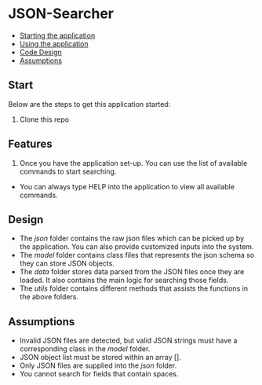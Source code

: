 # JSON-Searcher

* [Starting the application](#Start)
* [Using the application](#Features)
* [Code Design](#Design)
* [Assumptions](#Assumptions)

## Start
Below are the steps to get this application started:
1. Clone this repo

## Features
1. Once you have the application set-up. You can use the list of available commands to start searching.
  * You can always type HELP into the application to view all available commands.


## Design
  * The *json* folder contains the raw json files which can be picked up by the application. You can also provide customized inputs into the    system.
  * The *model* folder contains class files that represents the json schema so they can store JSON objects.
  * The *data* folder stores data parsed from the JSON files once they are loaded. It also contains the main logic for searching those fields.
  * The *utils* folder contains different methods that assists the functions in the above folders.

## Assumptions
  * Invalid JSON files are detected, but valid JSON strings must have a corresponding class in the *model* folder.
  * JSON object list must be stored within an array [].
  * Only JSON files are supplied into the *json* folder.
  * You cannot search for fields that contain spaces.



